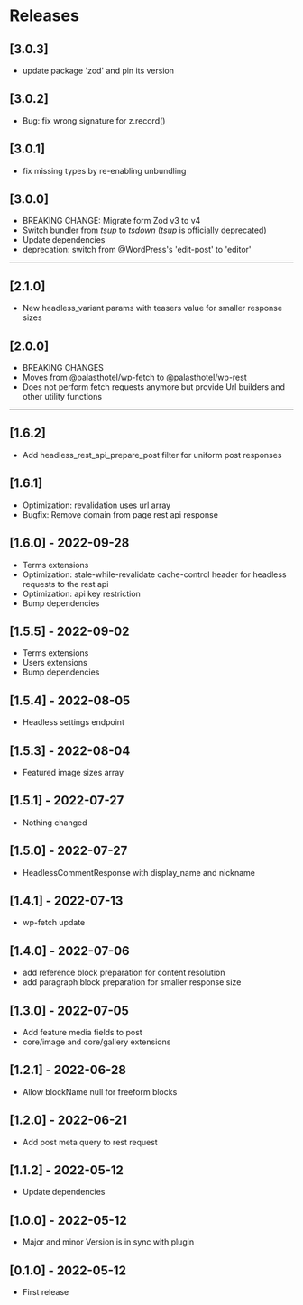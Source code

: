 # Releases

## [3.0.3]
* update package 'zod' and pin its version

## [3.0.2]
* Bug: fix wrong signature for z.record()

## [3.0.1]
* fix missing types by re-enabling unbundling

## [3.0.0]
* BREAKING CHANGE: Migrate form Zod v3 to v4
* Switch bundler from _tsup_ to _tsdown_ (_tsup_ is officially deprecated)
* Update dependencies
* deprecation: switch from @WordPress's 'edit-post' to 'editor'

---

## [2.1.0]
* New headless_variant params with teasers value for smaller response sizes

## [2.0.0]
* BREAKING CHANGES
* Moves from @palasthotel/wp-fetch to @palasthotel/wp-rest
* Does not perform fetch requests anymore but provide Url builders and other utility functions

---

## [1.6.2]
* Add headless_rest_api_prepare_post filter for uniform post responses

## [1.6.1]
* Optimization: revalidation uses url array
* Bugfix: Remove domain from page rest api response

## [1.6.0] - 2022-09-28
* Terms extensions
* Optimization: stale-while-revalidate cache-control header for headless requests to the rest api
* Optimization: api key restriction
* Bump dependencies

## [1.5.5] - 2022-09-02
* Terms extensions
* Users extensions
* Bump dependencies

## [1.5.4] - 2022-08-05
* Headless settings endpoint

## [1.5.3] - 2022-08-04
* Featured image sizes array

## [1.5.1] - 2022-07-27
* Nothing changed

## [1.5.0] - 2022-07-27
* HeadlessCommentResponse with display_name and nickname

## [1.4.1] - 2022-07-13
- wp-fetch update

## [1.4.0] - 2022-07-06
- add reference block preparation for content resolution
- add paragraph block preparation for smaller response size

## [1.3.0] - 2022-07-05
- Add feature media fields to post
- core/image and core/gallery extensions

## [1.2.1] - 2022-06-28
- Allow blockName null for freeform blocks

## [1.2.0] - 2022-06-21
- Add post meta query to rest request

## [1.1.2] - 2022-05-12
- Update dependencies

## [1.0.0] - 2022-05-12

- Major and minor Version is in sync with plugin

## [0.1.0] - 2022-05-12

- First release
